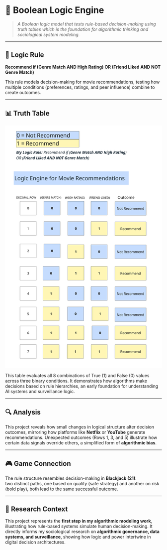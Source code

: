 # 🧮 Boolean Logic Engine

> *A Boolean logic model that tests rule-based decision-making using truth tables which is the foundation for algorithmic thinking and sociological system modeling.*

---

## 🧠 Logic Rule
**Recommend if (Genre Match AND High Rating) OR (Friend Liked AND NOT Genre Match)**  

This rule models decision-making for movie recommendations, testing how multiple conditions (preferences, ratings, and peer influence) combine to create outcomes.

---

## 📊 Truth Table
![Boolean Logic and Truth Tables](./Boolean_Logic_and_Truth_Tables.jpg)

This table evaluates all 8 combinations of True (1) and False (0) values across three binary conditions. It demonstrates how algorithms make decisions based on rule hierarchies, an early foundation for understanding AI systems and surveillance logic.

---

## 🔍 Analysis
This project reveals how small changes in logical structure alter decision outcomes, mirroring how platforms like **Netflix** or **YouTube** generate recommendations. Unexpected outcomes (Rows 1, 3, and 5) illustrate how certain data signals override others, a simplified form of **algorithmic bias**.

---

## 🎮 Game Connection
The rule structure resembles decision-making in **Blackjack (21)**:  
two distinct paths, one based on quality (safe strategy) and another on risk (bold play), both lead to the same successful outcome.

---

## 🔎 Research Context
This project represents the **first step in my algorithmic modeling work**, illustrating how rule-based systems simulate human decision-making. It directly informs my sociological research on **algorithmic governance, data systems, and surveillance**, showing how logic and power intertwine in digital decision architectures.
